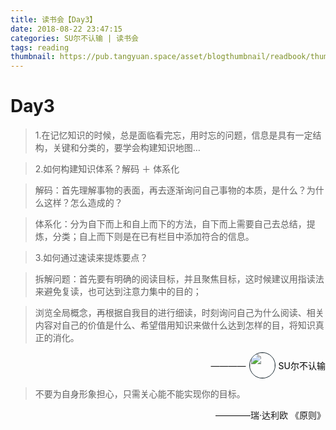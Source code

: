 ```yaml
---
title: 读书会【Day3】
date: 2018-08-22 23:47:15
categories: SU尔不认输 | 读书会
tags: reading
thumbnail: https://pub.tangyuan.space/asset/blogthumbnail/readbook/thumbnail3.png
---
```




# Day3

>  1.在记忆知识的时候，总是面临看完忘，用时忘的问题，信息是具有一定结构，关键和分类的，要学会构建知识地图…

>  2.如何构建知识体系？解码 ＋ 体系化

>  解码：首先理解事物的表面，再去逐渐询问自己事物的本质，是什么？为什么这样？怎么造成的？

>  体系化：分为自下而上和自上而下的方法，自下而上需要自己去总结，提炼，分类；自上而下则是在已有栏目中添加符合的信息。

>  3.如何通过速读来提炼要点？

>  拆解问题：首先要有明确的阅读目标，并且聚焦目标，这时候建议用指读法来避免复读，也可达到注意力集中的目的；

>  浏览全局概念，再根据自我目的进行细读，时刻询问自己为什么阅读、相关内容对自己的价值是什么、希望借用知识来做什么达到怎样的目，将知识真正的消化。



<div style="display: flex;justify-content: flex-end;align-items: center;margin-bottom: 1em;">
  <span>————</span>
  <a href="https://www.jianshu.com/u/06408f56492c" target="_blank" style="display:flex;align-items: center;text-decoration:none;color: #000;">
	  <img src="https://pub.tangyuan.space/asset/defaultHead/sjwxhead.jpg" width="40" height="40" style="margin:0 5px;border-radius: 50%;border:1px solid #1B2B34">
	  <span style="text-align: right;">SU尔不认输</span>
  </a>
</div>



>  不要为自身形象担心，只需关心能不能实现你的目标。

<p style="text-align: right">————瑞·达利欧 《原则》</p>

